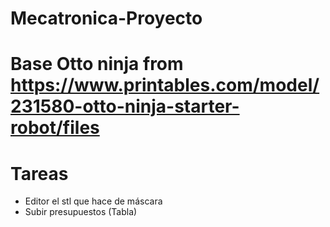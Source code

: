 # Mecatronica-Proyecto

# Base Otto ninja from https://www.printables.com/model/231580-otto-ninja-starter-robot/files

# Tareas
* Editor el stl que hace de máscara
* Subir presupuestos (Tabla)
